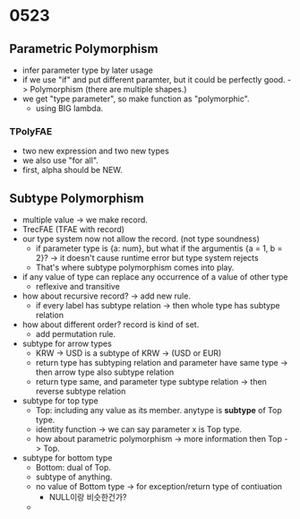 # 0523

## Parametric Polymorphism

- infer parameter type by later usage
- if we use "if" and put different paramter, but it could be perfectly good. -> Polymorphism (there are multiple shapes.)
- we get "type parameter", so make function as "polymorphic".
  - using BIG lambda.
  
### TPolyFAE

- two new expression and two new types
- we also use "for all".
- first, alpha should be NEW.

## Subtype Polymorphism

- multiple value -> we make record.
- TrecFAE (TFAE with record)
- our type system now not allow the record. (not type soundness)
  - if parameter type is {a: num}, but what if the argumentis {a = 1, b = 2}? -> it doesn't cause runtime error but type system rejects
  - That's where subtype polymorphism comes into play.
- if any value of type can replace any occurrence of a value of other type
  - reflexive and transitive
- how about recursive record? -> add new rule.
  - if every label has subtype relation -> then whole type has subtype relation
- how about different order? record is kind of set.
  - add permutation rule.
- subtype for arrow types
  - KRW -> USD is a subtype of KRW -> (USD or EUR)
  - return type has subtyping relation and parameter have same type -> then arrow type also subtype relation
  - return type same, and parameter type subtype relation -> then reverse subtype relation
- subtype for top type
  - Top: including any value as its member. anytype is **subtype** of Top type.
  - identity function -> we can say parameter x is Top type.
  - how about parametric polymorphism -> more information then Top -> Top.
- subtype for bottom type
  - Bottom: dual of Top.
  - subtype of anything.
  - no value of Bottom type -> for exception/return type of contiuation
    - NULL이랑 비슷한건가?
  - 